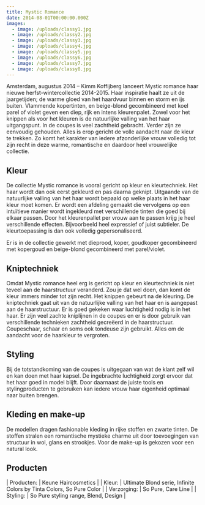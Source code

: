 ```yaml
---
title: Mystic Romance
date: 2014-08-01T00:00:00.000Z
images:
  - image: /uploads/classy1.jpg
  - image: /uploads/classy2.jpg
  - image: /uploads/classy3.jpg
  - image: /uploads/classy4.jpg
  - image: /uploads/classy5.jpg
  - image: /uploads/classy6.jpg
  - image: /uploads/classy7.jpg
  - image: /uploads/classy8.jpg
---
```



Amsterdam,  augustus 2014  – Kimm Koffijberg lanceert Mystic romance haar nieuwe herfst-wintercollectie 2014-2015. Haar inspiratie haalt ze uit de jaargetijden; de warme gloed van het haardvuur binnen en storm en ijs buiten. 
Vlammende kopertinten, en beige-blond gecombineerd met koel parel of violet  geven een diep, rijk en intens kleurenpalet. Zowel voor het knippen als voor het kleuren is de natuurlijke valling van het haar uitgangspunt. In de coupes is veel zachtheid gebracht. Verder zijn ze eenvoudig gehouden. Alles is erop gericht de volle aandacht naar de kleur te trekken. 
Zo komt het karakter van iedere afzonderlijke vrouw volledig tot zijn recht in deze  warme, romantische en daardoor heel vrouwelijke collectie.

## Kleur

De collectie Mystic romance is vooral gericht op kleur en kleurtechniek. 
Het haar wordt dan ook eerst gekleurd en pas daarna geknipt. 
Uitgaande van de natuurlijke valling van het haar wordt bepaald op welke plaats in het haar kleur moet komen. Er wordt een afdeling gemaakt die vervolgens op een intuïtieve manier wordt ingekleurd met verschillende tinten die goed bij elkaar passen.
Door het kleurenpallet per vrouw aan te passen krijg je heel verschillende effecten. Bijvoorbeeld heel expressief of juist subtieler. De kleurtoepassing is dan ook volledig gepersonaliseerd.

Er is in de collectie gewerkt met dieprood, koper, goudkoper gecombineerd met kopergoud en beige-blond gecombineerd met parel/violet.

## Kniptechniek

Omdat Mystic romance heel erg is gericht op kleur en kleurtechniek is niet teveel aan de haarstructuur veranderd. Zou je dat wel doen, dan komt de kleur immers minder tot zijn recht.
Het knippen gebeurt  na de kleuring. De kniptechniek gaat uit van de natuurlijke valling van het haar en is aangepast aan de haarstructuur. Er is goed gekeken waar luchtigheid nodig is in het haar. 
Er zijn veel zachte kniplijnen in de coupes en er is door gebruik van verschillende technieken zachtheid gecreëerd in de haarstructuur. Coupeschaar, schaar en soms ook tondeuse zijn gebruikt. Alles om de aandacht voor de haarkleur te vergroten.

## Styling

Bij de totstandkoming van de coupes is uitgegaan van wat de klant zelf wil en kan doen met haar kapsel. De ingebrachte luchtigheid zorgt ervoor dat het haar goed in model blijft.
Door daarnaast de juiste tools en stylingproducten te gebruiken kan iedere vrouw haar eigenheid optimaal naar buiten brengen.

## Kleding en make-up

De modellen dragen fashionable kleding in rijke stoffen en zwarte tinten. De stoffen  stralen een romantische mystieke charme uit door toevoegingen van structuur in wol, glans en strookjes.
Voor de make-up is gekozen voor een natural look.

## Producten

| Producten:       | Keune Haircosmetics |
| Kleur:       | Ultimate Blond serie, Infinite Colors by Tinta Colors, So Pure Color |
| Verzorging:       | So Pure, Care Line |
| Styling:       | So Pure styling range, Blend, Design |

